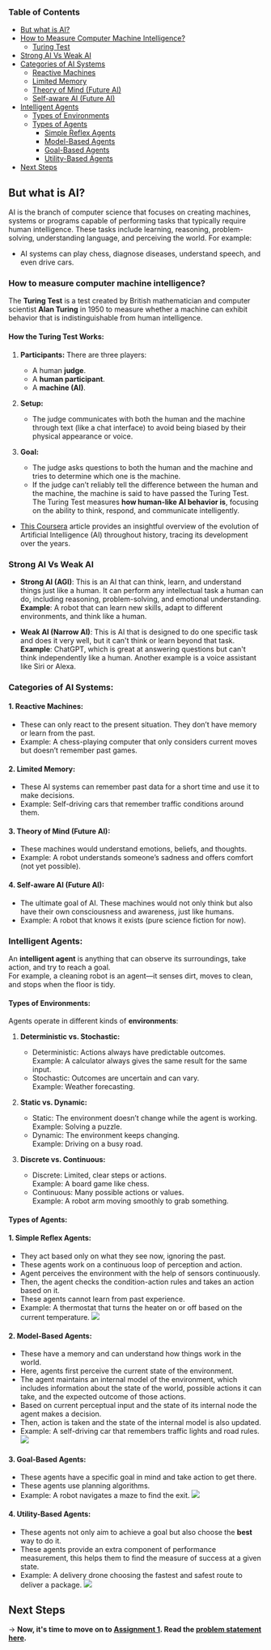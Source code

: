 ### Table of Contents

- [But what is AI?](#but-what-is-ai)
- [How to Measure Computer Machine Intelligence?](#how-to-measure-computer-machine-intelligence)
    - [Turing Test](#how-the-turing-test-works)
- [Strong AI Vs Weak AI](#strong-ai-vs-weak-ai)
- [Categories of AI Systems](#categories-of-ai-systems)
    - [Reactive Machines](#1-reactive-machines)
    - [Limited Memory](#2-limited-memory)
    - [Theory of Mind (Future AI)](#3-theory-of-mind-future-ai)
    - [Self-aware AI (Future AI)](#4-self-aware-ai-future-ai)
- [Intelligent Agents](#intelligent-agents)
    - [Types of Environments](#types-of-environments)
    - [Types of Agents](#types-of-agents)
        - [Simple Reflex Agents](#1-simple-reflex-agents)
        - [Model-Based Agents](#2-model-based-agents)
        - [Goal-Based Agents](#3-goal-based-agents)
        - [Utility-Based Agents](#4-utility-based-agents)
- [Next Steps](#next-steps)




## But what is AI? 

AI is the branch of computer science that focuses on creating machines, systems or programs capable of performing tasks that typically require human intelligence. These tasks include learning, reasoning, problem-solving, understanding language, and perceiving the world.
For example:
- AI systems can play chess, diagnose diseases, understand speech, and even drive cars.

### How to measure computer machine intelligence? 

The **Turing Test** is a test created by British mathematician and computer scientist **Alan Turing** in 1950 to measure whether a machine can exhibit behavior that is indistinguishable from human intelligence.
#### How the Turing Test Works:
1. **Participants:** There are three players:
	- A human **judge**.
	- A **human participant**.
	- A **machine (AI)**.
2. **Setup:**  
	- The judge communicates with both the human and the machine through text (like a chat interface) to avoid being biased by their physical appearance or voice.

3. **Goal:**  
	- The judge asks questions to both the human and the machine and tries to determine which one is the machine.
	- If the judge can’t reliably tell the difference between the human and the machine, the machine is said to have passed the Turing Test.
The Turing Test measures **how human-like AI behavior is**, focusing on the ability to think, respond, and communicate intelligently.

- [This Coursera](https://www.coursera.org/articles/history-of-ai) article provides an insightful overview of the evolution of Artificial Intelligence (AI) throughout history, tracing its development over the years.

### Strong AI Vs Weak AI
- **Strong AI (AGI)**: This is an AI that can think, learn, and understand things just like a human. It can perform any intellectual task a human can do, including reasoning, problem-solving, and emotional understanding.  
    **Example**: A robot that can learn new skills, adapt to different environments, and think like a human.
    
- **Weak AI (Narrow AI)**: This is AI that is designed to do one specific task and does it very well, but it can't think or learn beyond that task.  
    **Example**: ChatGPT, which is great at answering questions but can't think independently like a human. Another example is a voice assistant like Siri or Alexa.

### Categories of AI Systems:

#### 1. **Reactive Machines:**
    
- These can only react to the present situation. They don’t have memory or learn from the past.
- Example: A chess-playing computer that only considers current moves but doesn’t remember past games.

#### 2. **Limited Memory:**
    
- These AI systems can remember past data for a short time and use it to make decisions.
- Example: Self-driving cars that remember traffic conditions around them.
#### 3. **Theory of Mind (Future AI):**
    
- These machines would understand emotions, beliefs, and thoughts.
- Example: A robot understands someone’s sadness and offers comfort (not yet possible).
####  4. **Self-aware AI (Future AI):**
    
- The ultimate goal of AI. These machines would not only think but also have their own consciousness and awareness, just like humans.
- Example: A robot that knows it exists (pure science fiction for now).
### Intelligent Agents:

An **intelligent agent** is anything that can observe its surroundings, take action, and try to reach a goal.  
For example, a cleaning robot is an agent—it senses dirt, moves to clean, and stops when the floor is tidy.

#### Types of Environments:

Agents operate in different kinds of **environments**:

1. **Deterministic vs. Stochastic:**
    
    - Deterministic: Actions always have predictable outcomes.  
        Example: A calculator always gives the same result for the same input.
    - Stochastic: Outcomes are uncertain and can vary.  
        Example: Weather forecasting.
2. **Static vs. Dynamic:**
    
    - Static: The environment doesn’t change while the agent is working.  
        Example: Solving a puzzle.
    - Dynamic: The environment keeps changing.  
        Example: Driving on a busy road.
3. **Discrete vs. Continuous:**
    
    - Discrete: Limited, clear steps or actions.  
        Example: A board game like chess.
    - Continuous: Many possible actions or values.  
        Example: A robot arm moving smoothly to grab something.
#### Types of Agents:

#### 1. **Simple Reflex Agents:**
- They act based only on what they see now, ignoring the past.
- These agents work on a continuous loop of perception and action. 
- Agent perceives the environment with the help of sensors continuously. 
- Then, the agent checks the condition-action rules and takes an action based on it. 
- These agents cannot learn from past experience. 
- Example: A thermostat that turns the heater on or off based on the current temperature.
![](./images/image1.png)
#### 2. **Model-Based Agents:**
- These have a memory and can understand how things work in the world.
- Here, agents first perceive the current state of the environment.
- The agent maintains an internal model of the environment, which includes information about the state of the world, possible actions it can take, and the expected outcome of those actions.  
- Based on current perceptual input and the state of its internal node the agent makes a decision. 
- Then, action is taken and the state of the internal model is also updated. 
- Example: A self-driving car that remembers traffic lights and road rules.
![](./images/image2.png)
#### 3. **Goal-Based Agents:**
- These agents have a specific goal in mind and take action to get there.
- These agents use planning algorithms. 
- Example: A robot navigates a maze to find the exit.
![](./images/image3.png)
#### 4. **Utility-Based Agents:**
- These agents not only aim to achieve a goal but also choose the **best** way to do it.
- These agents provide an extra component of performance measurement, this helps them to find the measure of success at a given state. 
- Example: A delivery drone choosing the fastest and safest route to deliver a package.
![](./images/image4.png)

## Next Steps 

-> **Now, it's time to move on to [Assignment 1](./Assignments/Assignment1/). Read the [problem statement here](./Assignments/Assignment1/problem_Statement.md).**
